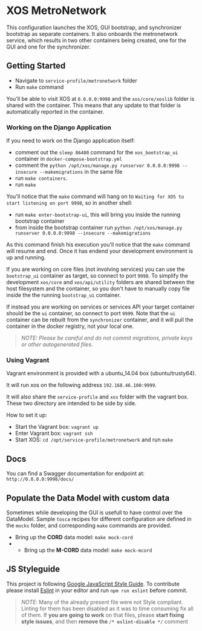 # XOS MetroNetwork

This configuration launches the XOS, GUI bootstrap, and synchronizer bootstrap
as separate containers. It also onboards the metronetwork service, which
results in two other containers being created, one for the GUI and one for the
synchronizer.

## Getting Started

- Navigate to `service-profile/metronetwork` folder
- Run `make` command

You'll be able to visit XOS at `0.0.0.0:9998` and the `xos/core/xoslib` folder
is shared with the container. This means that any update to that folder is
automatically reported in the container.

### Working on the Django Application

If you need to work on the Django application itself:

- comment out the `sleep 86400` command for the `xos_bootstrap_ui` container in
  `docker-compose-bootstrap.yml`
- comment the `python /opt/xos/manage.py runserver 0.0.0.0:9998 --insecure
  --makemigrations` in the same file
- run `make containers`.
- run `make`

You'll notice that the `make` command will hang on to `Waiting for XOS to start
listening on port 9998`, so in another shell:

- run `make enter-bootstrap-ui`, this will bring you inside the running
  bootstrap container
- from inside the bootstrap container run `python /opt/xos/manage.py runserver
  0.0.0.0:9998 --insecure --makemigrations`

As this command finish his execution you'll notice that the `make` command will
resume and end. Once it has endend your development environment is up and
running.

If you are working on core files (not involving services) you can use the
`bootstrap_ui` container as target, so connect to port `9998`. To simplify the
development `xos/core` and `xos/api/utility` folders are shared between the
host filesystem and the container, so you don't have to manually copy file
inside the the running `bootstrap_ui` container.

If instead you are working on services or services API your target container
should be the `ui` container, so connect to port `9999`. Note that the `ui`
container can be rebuilt from the `synchronizer` container, and it will pull
the container in the docker registry, not your local one.

> _NOTE:
> Please be careful and do not commit migrations, private keys or other
> autogenerated files._

### Using Vagrant

Vagrant environment is provided with a ubuntu_14.04 box (ubuntu/trusty64).

It will run xos on the following address `192.168.46.100:9999`.

It will also share the `service-profile` and `xos` folder with the vagrant box.
These two directory are intended to be side by side.

How to set it up:
- Start the Vagrant box: `vagrant up`
- Enter Vagrant box: `vagrant ssh`
- Start XOS: `cd /opt/service-profile/metronetwork` and run `make`

## Docs

You can find a Swagger documentation for endpoint at: `http://0.0.0.0:9998/docs/`

## Populate the Data Model with custom data

Sometimes while developing the GUI is usefull to have control over the
DataModel. Sample `tosca` recipes for different configuration are defined in
the `mocks` folder, and corresponding `make` commands are provided.

- Bring up the **CORD** data model: `make mock-cord`
- - Bring up the **M-CORD** data model: `make mock-mcord`

## JS Styleguide

This project is following [Google JavaScript Style
Guide](https://google.github.io/styleguide/javascriptguide.xml). To contribute
please install [Eslint](http://eslint.org/) in your editor and run `npm run
eslint` before commit.

> _NOTE_:
> Many of the already present file were not Style compliant. Linting for them
> has been disabled as it was to time consuming fix all of them. If **you are
> going to work** on that files, please **start fixing style issues**, and then
> **remove the `/* eslint-disable */`** comment



